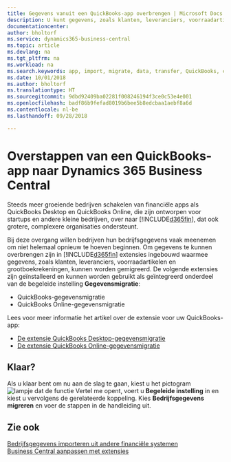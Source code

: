 ```yaml
---
title: Gegevens vanuit een QuickBooks-app overbrengen | Microsoft Docs
description: U kunt gegevens, zoals klanten, leveranciers, voorraadartikelen en grootboekrekeningen, vanuit QuickBooks-apps migreren naar Business Central.
documentationcenter: 
author: bholtorf
ms.service: dynamics365-business-central
ms.topic: article
ms.devlang: na
ms.tgt_pltfrm: na
ms.workload: na
ms.search.keywords: app, import, migrate, data, transfer, QuickBooks, customize
ms.date: 10/01/2018
ms.author: bholtorf
ms.translationtype: HT
ms.sourcegitcommit: 9dbd92409ba02281f008246194f3ce0c53e4e001
ms.openlocfilehash: badf86b9fefad8019b6bee5b8edcbaa1aebf8a6d
ms.contentlocale: nl-be
ms.lasthandoff: 09/28/2018

---
```



# <a name="changing-from-a-quickbooks-app-to-dynamics-365-business-central"></a>Overstappen van een QuickBooks-app naar Dynamics 365 Business Central
Steeds meer groeiende bedrijven schakelen van financiële apps als QuickBooks Desktop en QuickBooks Online, die zijn ontworpen voor startups en andere kleine bedrijven, over naar [!INCLUDE[d365fin](includes/d365fin_md.md)], dat ook grotere, complexere organisaties ondersteunt. 

Bij deze overgang willen bedrijven hun bedrijfsgegevens vaak meenemen om niet helemaal opnieuw te hoeven beginnen. Om gegevens te kunnen overbrengen zijn in [!INCLUDE[d365fin](includes/d365fin_md.md)] extensies ingebouwd waarmee gegevens, zoals klanten, leveranciers, voorraadartikelen en grootboekrekeningen, kunnen worden gemigreerd. De volgende extensies zijn geïnstalleerd en kunnen worden gebruikt als geïntegreerd onderdeel van de begeleide instelling **Gegevensmigratie**:

* QuickBooks-gegevensmigratie 
* QuickBooks Online-gegevensmigratie

Lees voor meer informatie het artikel over de extensie voor uw QuickBooks-app:   

* [De extensie QuickBooks Desktop-gegevensmigratie](ui-extensions-quickbooks-data-migration.md)
* [De extensie QuickBooks Online-gegevensmigratie](ui-extensions-quickbooks-online-data-migration.md)

## <a name="ready-now"></a>Klaar?
Als u klaar bent om nu aan de slag te gaan, kiest u het pictogram ![lampje dat de functie Vertel me opent](media/ui-search/search_small.png "Vertel me wat u wilt doen"), voert u **Begeleide instelling** in en kiest u vervolgens de gerelateerde koppeling. Kies **Bedrijfsgegevens migreren** en voer de stappen in de handleiding uit.

## <a name="see-also"></a>Zie ook
[Bedrijfsgegevens importeren uit andere financiële systemen](across-import-data-configuration-packages.md)  
[Business Central aanpassen met extensies](ui-extensions.md)   


